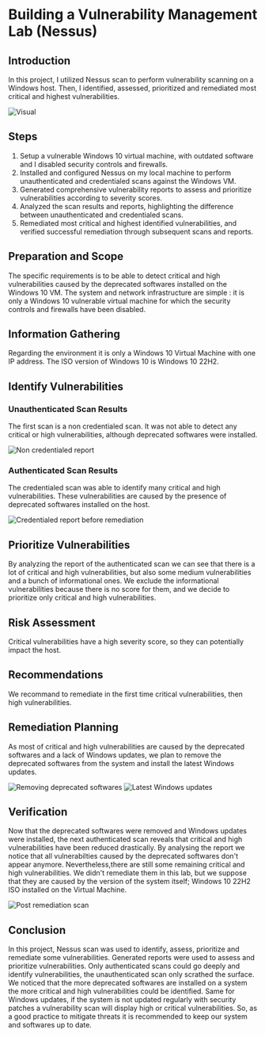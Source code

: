 # Building a Vulnerability Management Lab (Nessus)

## Introduction

In this project, I utilized Nessus scan to perform vulnerability scanning on a Windows host. Then, I identified, assessed, prioritized and remediated most critical and highest vulnerabilities.

![Visual](https://www.dropbox.com/s/7uhnduacqwhgyd7/visual.jpg?raw=1)

## Steps

1. Setup a vulnerable Windows 10 virtual machine, with outdated software and I disabled security controls and firewalls.
2. Installed and configured Nessus on my local machine to perform unauthenticated and credentialed scans against the Windows VM.
3. Generated comprehensive vulnerability reports to assess and prioritize vulnerabilities according to severity scores.
4. Analyzed the scan results and reports, highlighting the difference between unauthenticated and credentialed scans.
5. Remediated most critical and highest identified vulnerabilities, and verified successful remediation through subsequent scans and reports.

## Preparation and Scope
The specific requirements is to be able to detect critical and high vulnerabilities caused by the deprecated softwares installed on the Windows 10 VM.
The system and network infrastructure are simple : it is only a Windows 10 vulnerable virtual machine for which the security controls and firewalls have been disabled.

## Information Gathering
Regarding the environment it is only a Windows 10 Virtual Machine with one IP address. The ISO version of Windows 10 is Windows 10 22H2.

## Identify Vulnerabilities

### Unauthenticated Scan Results
The first scan is a non credentialed scan. It was not able to detect any critical or high vulnerabilities, although deprecated softwares were installed.

![Non credentialed report](https://www.dropbox.com/s/g6lb0j83ow2bk4r/non-credentialed-screenshot.png?raw=1)

### Authenticated Scan Results
The credentialed scan was able to identify many critical and high vulnerabilities. These vulnerabilities are caused by the presence of deprecated softwares installed on the host.

![Credentialed report before remediation](https://www.dropbox.com/s/h6lfjhq2mjdh3to/credentialed-screenshot-with-deprecated-softwares.png?raw=1)

## Prioritize Vulnerabilities
By analyzing the report of the authenticated scan we can see that there is a lot of critical and high vulnerabilities, but also some medium vulnerabilities and a bunch of informational ones. We exclude the informational vulnerabilities because there is no score for them, and we decide to prioritize only critical and high vulnerabilities.

## Risk Assessment
Critical vulnerabilities have a high severity score, so they can potentially impact the host.

## Recommendations
We recommand to remediate in the first time critical vulnerabilities, then high vulnerabilities.

## Remediation Planning
As most of critical and high vulnerabilities are caused by the deprecated softwares and a lack of Windows updates, we plan to remove the deprecated softwares from the system and install the latest Windows updates.

![Removing deprecated softwares](https://www.dropbox.com/s/tdn0mr74v6ry5qy/removing-softwares.png?raw=1)
![Latest Windows updates](https://www.dropbox.com/s/7onuppl3hsktp44/updating-windows.png?raw=1)

## Verification

Now that the deprecated softwares were removed and Windows updates were installed, the next authenticated scan reveals that critical and high vulnerabilities have been reduced drastically. By analysing the report we notice that all vulnerabilties caused by the deprecated softwares don't appear anymore.
Nevertheless,there are still some remaining critical and high vulnerabilities. We didn't remediate them in this lab, but we suppose that they are caused by the version of the system itself; Windows 10 22H2 ISO installed on the Virtual Machine.

![Post remediation scan](https://www.dropbox.com/s/2o9i5lgob3kol3i/credentialed-scan-post-remediation.png?raw=1)

## Conclusion
In this project, Nessus scan was used to identify, assess, prioritize and remediate some vulnerabilities. 
Generated reports were used to assess and prioritize vulnerabilities. Only authenticated scans could go deeply and identify vulnerabilities, the unauthenticated scan only scrathed the surface. 
We noticed that the more deprecated softwares are installed on a system the more critical and high vulnerabilities could be identified.
Same for Windows updates, if the system is not updated regularly with security patches a vulnerability scan will display high or critical vulnerabilities. 
So, as a good practice to mitigate threats it is recommended to keep our system and softwares up to date.

